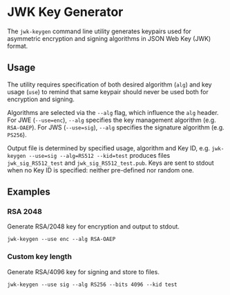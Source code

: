 # JWK Key Generator

The `jwk-keygen` command line utility generates keypairs used for asymmetric
encryption and signing algorithms in JSON Web Key (JWK) format.

## Usage

The utility requires specification of both desired algorithm (`alg`) and key
usage (`use`) to remind that same keypair should never be used both for
encryption and signing.

Algorithms are selected via the `--alg` flag, which influence the `alg` header.
For JWE (`--use=enc`), `--alg` specifies the key management algorithm (e.g.
`RSA-OAEP`). For JWS (`--use=sig`), `--alg` specifies the signature algorithm
(e.g. `PS256`).

Output file is determined by specified usage, algorithm and Key ID, e.g.
`jwk-keygen --use=sig --alg=RS512 --kid=test` produces files
`jwk_sig_RS512_test` and `jwk_sig_RS512_test.pub`. Keys are sent to stdout when
no Key ID is specified: neither pre-defined nor random one.

## Examples

### RSA 2048

Generate RSA/2048 key for encryption and output to stdout.

    jwk-keygen --use enc --alg RSA-OAEP

### Custom key length

Generate RSA/4096 key for signing and store to files.

    jwk-keygen --use sig --alg RS256 --bits 4096 --kid test

